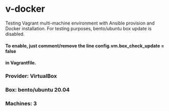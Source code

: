 # v-docker
Testing Vagrant multi-machine environment with Ansible provision and Docker installation.
For testing purposes, bento/ubuntu box update is disabled. 
#### To enable, just comment/remove the line config.vm.box_check_update = false
#### in Vagrantfile.

### Provider: VirtualBox
### Box: bento/ubuntu 20.04
### Machines: 3